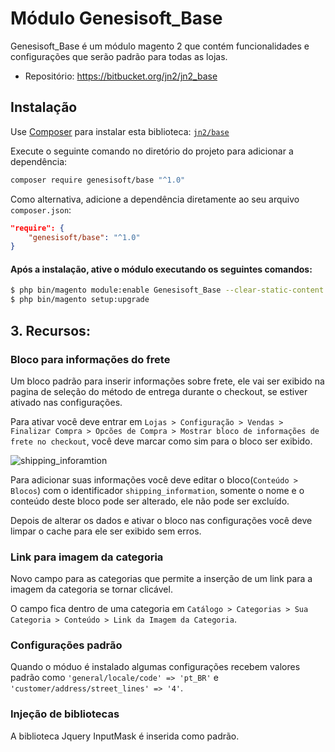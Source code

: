 # Módulo Genesisoft_Base

Genesisoft_Base é um módulo magento 2 que contém funcionalidades e configurações que serão padrão para todas as 
lojas.

- Repositório: https://bitbucket.org/jn2/jn2_base

## Instalação

Use [Composer](https://getcomposer.org) para instalar esta biblioteca:
[`jn2/base`](https://bitbucket.org/jn2/jn2_base)

Execute o seguinte comando no diretório do projeto para adicionar a dependência:

```sh
composer require genesisoft/base "^1.0"
```

Como alternativa, adicione a dependência diretamente ao seu arquivo `composer.json`:

```json
"require": {
    "genesisoft/base": "^1.0"
}
```

#### Após a instalação, ative o módulo executando os seguintes comandos:

```sh
$ php bin/magento module:enable Genesisoft_Base --clear-static-content
$ php bin/magento setup:upgrade
```

## 3. Recursos:

### Bloco para informações do frete

Um bloco padrão para inserir informações sobre frete, ele vai ser exibido na pagina de seleção 
do método de entrega durante o checkout, se estiver ativado nas configurações.

Para ativar você deve entrar em `Lojas > Configuração > Vendas > Finalizar Compra > Opcões de Compra > Mostrar bloco de informações de frete no checkout`, você deve marcar como sim para o bloco ser exibido.

![shipping_inforamtion](https://i.imgur.com/cabGG8b.png) 

Para adicionar suas informações você deve editar o bloco(`Conteúdo > Blocos`) com o identificador `shipping_information`,
somente o nome e o conteúdo deste bloco pode ser alterado, ele não pode ser excluído.

Depois de alterar os dados e ativar o bloco nas configurações você deve limpar o cache para ele ser exibido sem erros.

### Link para imagem da categoria

Novo campo para as categorias que permite a inserção de um link para a imagem da
categoria se tornar clicável.

O campo fica dentro de uma categoria em `Catálogo > Categorias > Sua Categoria > Conteúdo > Link da Imagem da Categoria`.

### Configurações padrão

Quando o móduo é instalado algumas configurações recebem valores padrão como
`'general/locale/code' => 'pt_BR'` e `'customer/address/street_lines' => '4'`. 

### Injeção de bibliotecas

A biblioteca Jquery InputMask é inserida como padrão. 
